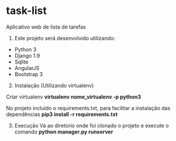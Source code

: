 # task-list
Aplicativo web de lista de tarefas

1. Este projeto será desenvolvido utilizando:

* Python 3
* Django 1.9
* Sqlite
* AngularJS
* Bootstrap 3

2. Instalação (Utilizando virtualenv)

  Criar virtualenv
  **virtualenv nome_virtualenv -p python3**
  
  No projeto incluído o requirements.txt, para facilitar a instalação das dependências
  **pip3 install -r requirements.txt**

3. Execução
  Vá ao diretorio onde foi clonado o projeto e execute o comando
  **python manager.py runserver**
  
